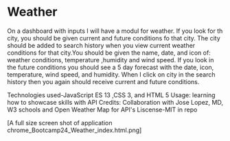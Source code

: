 # Weather
On a dashboard with inputs I will have a modul for weather.  If you look for th city, you should be given current and future conditions fo that city. The city should be added to search history
when you view current weather conditions for that city.You should be given the name, date, and icon of: weather conditions, temperature ,humidity and wind speed. 
If you look in the future conditions you should see a 5 day forecast with the date, icon, temperature, wind speed, and humidity.
When I click on city in the search history then you again should receive current and future conditions.

Technologies used-JavaScript ES 13 ,CSS 3, and HTML 5
Usage: learning how to showcase skills with API
Credits: Collaboration with Jose Lopez, MD, W3 schools and Open Weather Map for API's
Liscense-MIT in repo

[A full size screen shot of application chrome_Bootcamp24_Weather_index.html.png]